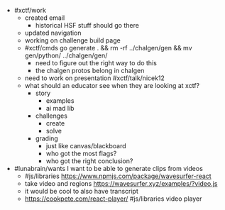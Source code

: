 - #xctf/work
	- created email
		- historical HSF stuff should go there
	- updated navigation
	- working on challenge build page
	- #xctf/cmds go generate . && rm -rf ../chalgen/gen && mv gen/python/ ../chalgen/gen/
		- need to figure out the right way to do this
		- the chalgen protos belong in chalgen
	- need to work on presentation #xctf/talk/nicek12
	- what should an educator see when they are looking at xctf?
		- story
			- examples
			- ai mad lib
		- challenges
			- create
			- solve
		- grading
			- just like canvas/blackboard
			- who got the most flags?
			- who got the right conclusion?
- #lunabrain/wants I want to be able to generate clips from videos
	- #js/libraries https://www.npmjs.com/package/wavesurfer-react
	- take video and regions https://wavesurfer.xyz/examples/?video.js
	- it would be cool to also have transcript
	- https://cookpete.com/react-player/ #js/libraries video player